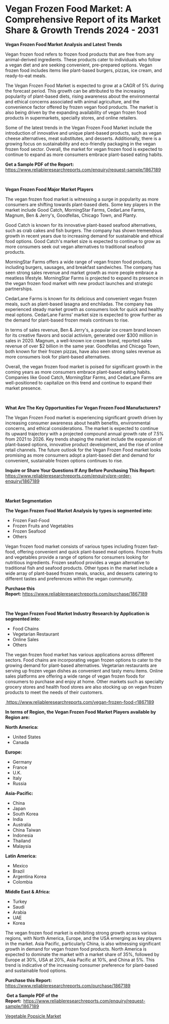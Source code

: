 <p><h1>Vegan Frozen Food Market: A Comprehensive Report of its Market Share & Growth Trends 2024 - 2031</h1></p><p><strong>Vegan Frozen Food Market Analysis and Latest Trends</strong></p>
<p><p>Vegan frozen food refers to frozen food products that are free from any animal-derived ingredients. These products cater to individuals who follow a vegan diet and are seeking convenient, pre-prepared options. Vegan frozen food includes items like plant-based burgers, pizzas, ice cream, and ready-to-eat meals.</p><p>The Vegan Frozen Food Market is expected to grow at a CAGR of 5% during the forecast period. This growth can be attributed to the increasing popularity of plant-based diets, rising awareness about the environmental and ethical concerns associated with animal agriculture, and the convenience factor offered by frozen vegan food products. The market is also being driven by the expanding availability of vegan frozen food products in supermarkets, specialty stores, and online retailers.</p><p>Some of the latest trends in the Vegan Frozen Food Market include the introduction of innovative and unique plant-based products, such as vegan cheese alternatives, meat substitutes, and desserts. Additionally, there is a growing focus on sustainability and eco-friendly packaging in the vegan frozen food sector. Overall, the market for vegan frozen food is expected to continue to expand as more consumers embrace plant-based eating habits.</p></p>
<p><strong>Get a Sample PDF of the Report:&nbsp;</strong> <a href="https://www.reliableresearchreports.com/enquiry/request-sample/1867189">https://www.reliableresearchreports.com/enquiry/request-sample/1867189</a></p>
<p>&nbsp;</p>
<p><strong>Vegan Frozen Food Major Market Players</strong></p>
<p><p>The vegan frozen food market is witnessing a surge in popularity as more consumers are shifting towards plant-based diets. Some key players in the market include Good Catch, MorningStar Farms, CedarLane Farms, Magnum, Ben & Jerry's, Goodfellas, Chicago Town, and Planty.</p><p>Good Catch is known for its innovative plant-based seafood alternatives, such as crab cakes and fish burgers. The company has shown tremendous growth in recent years due to increasing demand for sustainable and ethical food options. Good Catch's market size is expected to continue to grow as more consumers seek out vegan alternatives to traditional seafood products.</p><p>MorningStar Farms offers a wide range of vegan frozen food products, including burgers, sausages, and breakfast sandwiches. The company has seen strong sales revenue and market growth as more people embrace a meatless lifestyle. MorningStar Farms is projected to expand its presence in the vegan frozen food market with new product launches and strategic partnerships.</p><p>CedarLane Farms is known for its delicious and convenient vegan frozen meals, such as plant-based lasagna and enchiladas. The company has experienced steady market growth as consumers look for quick and healthy meal options. CedarLane Farms' market size is expected to grow further as the demand for plant-based frozen meals continues to rise.</p><p>In terms of sales revenue, Ben & Jerry's, a popular ice cream brand known for its creative flavors and social activism, generated over $300 million in sales in 2020. Magnum, a well-known ice cream brand, reported sales revenue of over $2 billion in the same year. Goodfellas and Chicago Town, both known for their frozen pizzas, have also seen strong sales revenue as more consumers look for plant-based alternatives.</p><p>Overall, the vegan frozen food market is poised for significant growth in the coming years as more consumers embrace plant-based eating habits. Companies like Good Catch, MorningStar Farms, and CedarLane Farms are well-positioned to capitalize on this trend and continue to expand their market presence.</p></p>
<p>&nbsp;</p>
<p><strong>What Are The Key Opportunities For Vegan Frozen Food Manufacturers?</strong></p>
<p><p>The Vegan Frozen Food market is experiencing significant growth driven by increasing consumer awareness about health benefits, environmental concerns, and ethical considerations. The market is expected to continue its upward trajectory with a projected compound annual growth rate of 7.5% from 2021 to 2026. Key trends shaping the market include the expansion of plant-based options, innovative product development, and the rise of online retail channels. The future outlook for the Vegan Frozen Food market looks promising as more consumers adopt a plant-based diet and demand for convenient, sustainable frozen options continues to rise.</p></p>
<p><strong>Inquire or Share Your Questions If Any Before Purchasing This Report:</strong> <a href="https://www.reliableresearchreports.com/enquiry/pre-order-enquiry/1867189">https://www.reliableresearchreports.com/enquiry/pre-order-enquiry/1867189</a></p>
<p>&nbsp;</p>
<p><strong>Market Segmentation</strong></p>
<p><strong>The Vegan Frozen Food Market Analysis by types is segmented into:</strong></p>
<p><ul><li>Frozen Fast-Food</li><li>Frozen Fruits and Vegetables</li><li>Frozen Seafood</li><li>Others</li></ul></p>
<p><p>Vegan frozen food market consists of various types including frozen fast-food, offering convenient and quick plant-based meal options. Frozen fruits and vegetables provide a range of options for consumers looking for nutritious ingredients. Frozen seafood provides a vegan alternative to traditional fish and seafood products. Other types in the market include a wide array of plant-based frozen meals, snacks, and desserts catering to different tastes and preferences within the vegan community.</p></p>
<p><strong>Purchase this Report:&nbsp;</strong><a href="https://www.reliableresearchreports.com/purchase/1867189">https://www.reliableresearchreports.com/purchase/1867189</a></p>
<p>&nbsp;</p>
<p><strong>The Vegan Frozen Food Market Industry Research by Application is segmented into:</strong></p>
<p><ul><li>Food Chains</li><li>Vegetarian Restaurant</li><li>Online Sales</li><li>Others</li></ul></p>
<p><p>The vegan frozen food market has various applications across different sectors. Food chains are incorporating vegan frozen options to cater to the growing demand for plant-based alternatives. Vegetarian restaurants are serving up frozen vegan dishes as convenient and tasty menu items. Online sales platforms are offering a wide range of vegan frozen foods for consumers to purchase and enjoy at home. Other markets such as specialty grocery stores and health food stores are also stocking up on vegan frozen products to meet the needs of their customers.</p></p>
<p><a href="https://www.reliableresearchreports.com/vegan-frozen-food-r1867189">&nbsp;https://www.reliableresearchreports.com/vegan-frozen-food-r1867189</a></p>
<p><strong>In terms of Region, the Vegan Frozen Food Market Players available by Region are:</strong></p>
<p>
    <p> <strong> North America: </strong>
        <ul>
            <li>United States</li>
            <li>Canada</li>
        </ul>
        </p> 
    <p> <strong> Europe: </strong>
        <ul>
            <li>Germany</li>
            <li>France</li>
            <li>U.K.</li>
            <li>Italy</li>
            <li>Russia</li>
        </ul>
        </p> 
    <p> <strong> Asia-Pacific: </strong>
        <ul>
            <li>China</li>
            <li>Japan</li>
            <li>South Korea</li>
            <li>India</li>
            <li>Australia</li>
            <li>China Taiwan</li>
            <li>Indonesia</li>
            <li>Thailand</li>
            <li>Malaysia</li>
        </ul>
        </p> 
    <p> <strong> Latin America: </strong>
        <ul>
            <li>Mexico</li>
            <li>Brazil</li>
            <li>Argentina Korea</li>
            <li>Colombia</li>
        </ul>
        </p> 
    <p> <strong> Middle East & Africa: </strong>
        <ul>
            <li>Turkey</li>
            <li>Saudi</li>
            <li>Arabia</li>
            <li>UAE</li>
            <li>Korea</li>
        </ul>
    </p>
    </p>
<p><p>The vegan frozen food market is exhibiting strong growth across various regions, with North America, Europe, and the USA emerging as key players in the market. Asia Pacific, particularly China, is also witnessing significant growth in demand for vegan frozen food products. North America is expected to dominate the market with a market share of 35%, followed by Europe at 30%, USA at 20%, Asia Pacific at 10%, and China at 5%. This trend is indicative of the increasing consumer preference for plant-based and sustainable food options.</p></p>
<p><strong>Purchase this Report: </strong><a href="https://www.reliableresearchreports.com/purchase/1867189">https://www.reliableresearchreports.com/purchase/1867189</a></p>
<p>&nbsp;<strong>Get a Sample PDF of the Report:&nbsp;&nbsp;</strong><a href="https://www.reliableresearchreports.com/enquiry/request-sample/1867189">https://www.reliableresearchreports.com/enquiry/request-sample/1867189</a></p>
<p><strong></strong></p>
<p><p><a href="https://github.com/YashRP12/Market-Research-Report-List-4/blob/main/vegetable-popsicle-market.md">Vegetable Popsicle Market</a></p></p>